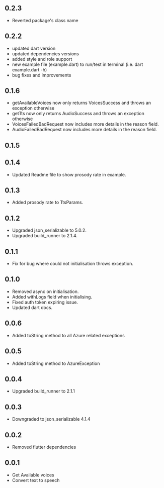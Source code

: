 ## 0.2.3

* Reverted package's class name

## 0.2.2

* updated dart version
* updated dependencies versions
* added style and role support
* new example file (example.dart) to run/test in terminal (i.e. dart example.dart -h)
* bug fixes and improvements

## 0.1.6

* getAvailableVoices now only returns VoicesSuccess and throws an exception otherwise
* getTts now only returns AudioSuccess and throws an exception otherwise
* VoicesFailedBadRequest now includes more details in the reason field.
* AudioFailedBadRequest now includes more details in the reason field.

## 0.1.5
 
 
## 0.1.4

* Updated Readme file to show prosody rate in example.

## 0.1.3

* Added prosody rate to TtsParams.

## 0.1.2

* Upgraded json_serializable to 5.0.2.
* Upgraded build_runner to 2.1.4.

## 0.1.1

* Fix for bug where could not initialisation throws exception.

## 0.1.0 

* Removed async on initialisation. 
* Added withLogs field when initialising.
* Fixed auth token expiring issue.
* Updated dart docs.

## 0.0.6

* Added toString method to all Azure related exceptions

## 0.0.5

* Added toString method to AzureException

## 0.0.4

* Upgraded build_runner to 2.1.1

## 0.0.3

* Downgraded to json_serializable 4.1.4

## 0.0.2

* Removed flutter dependencies

## 0.0.1

* Get Available voices
* Convert text to speech


